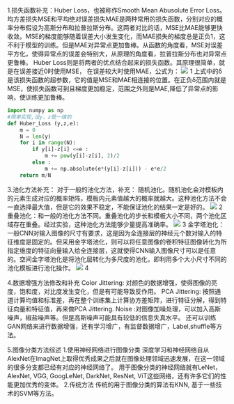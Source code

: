 1.损失函数补充：Huber Loss，也被称作Smooth Mean Abusolute Error Loss。
均方差损失MSE和平均绝对误差损失MAE是两种常用的损失函数，分别对应的概率分布假设为高斯分布和拉普拉斯分布。这两者对比的话，MSE比MAE能够更快收敛。MSE的梯度能够随着误差大小发生变化，而MAE损失的梯度总是正负1，这不利于模型的训练。但是MAE对异常点更加鲁棒。从函数的角度看，MSE对误差平方化，使得异常点的误差会特别大，从原理的角度看，拉普拉斯分布也对异常点更鲁棒。
Huber Loss则是将两者的优点结合起来的损失函数。其原理很简单，就是在误差接近0时使用MSE， 在误差较大时使用MAE，公式为：
![](https://ai-studio-static-online.cdn.bcebos.com/fd78d8c926614d8cb230f8338f0cee5cf7ad22e956bc488ea421cf7b27888573)
1
上式中的δ是该损失函数的超参数，它的值是MSE和MAE相连接的位置。在正负δ范围内就是MSE，使损失函数可到且梯度更加稳定，范围之外则是MAE,降低了异常点的影响，使训练更加鲁棒。


```python
import numpy as np
#简单实现,设y，z是一维的
def Huber_Loss (y,z,e):
    m = 0
    N = len(y)
    for i in range(N):
        if y[i]-z[i] <=e :
            m += pow(y[i]-z[i], 2)/2
        else :
            m += np.absolute(e*(y[i]-z[i])) - e*e/2
    return m/N

```

3.池化方法补充：
对于一般的池化方法，补充：
随机池化。随机池化会对模板内的元素生成对应的概率矩阵，模板内元素值越大的概率就越大。这种池化方法不会一直选择最大值，但是它的效果不稳定，不能保证池化的结果一定是好的。
![](https://ai-studio-static-online.cdn.bcebos.com/651a3bdd3bc444e385256404610a5d768859e70f02a7411d978c90da626fe764)
2
重叠池化：和一般的池化方法不同。重叠池化的步长和模板大小不同，两个池化区域存在重叠。经过实验，这种池化方法能够少量提高准确率。
![](https://ai-studio-static-online.cdn.bcebos.com/77ef8b7dda994392965d74cf3969d1ffd5426d7b801c49c4b3a4de8d1c2bbb85)
3
金字塔池化：一般CNN对输入图像的尺寸有要求，这是因为全连接层的神经元个数对输入的特征维度是固定的。但采用金字塔池化，则可以将任意图像的卷积特征图像转化为所指定维度的特征向量输入给全连接层，这就使得CNN输入图像尺寸可以是任意的。空间金字塔池化是将池化层转化为多尺度的池化，即利用多个大小尺寸不同的池化模板进行池化操作。
![](https://ai-studio-static-online.cdn.bcebos.com/f010a6c5e40149af8583c2260052b6da2d62d6585eff4a1d98d39f7d15122f82)
4


4.数据增强方法修改和补充
Color Jittering: 对颜色的数据增强，使得图像的亮度，饱和度，对比度发生变化，但是有可能导致反作用。
PCA Jittering: 按照通道计算均值和标准差，再在整个训练集上计算协方差矩阵，进行特征分解，得到特征向量和特征值，再来做PCA Jittering.
Noise :对图像加噪处理，可以加入高斯噪声，椒盐噪声等。但是高斯噪声可能具有较低的信息失真水平。
还可以训练GAN网络来进行数据增强，还有学习增广，有监督数据增广，Label,shuffle等方法。

5.图像分类方法综述
1.使用神经网络进行图像分类
深度学习和神经网络自从AlexNet在ImagNet上取得优秀成果之后就在图像处理领域迅速发展，在这一领域的很多分支都已经有对应的神经网络了。
用于图像分类的神经网络就有LeNet， AlexNet, VGG,  GoogLeNet, DarkNet, ResNet, ViT这些网络，还有许多它们的性能更加优秀的变体。
2.传统方法
传统的用于图像分类的算法有KNN, 基于一些技术的SVM等方法。
